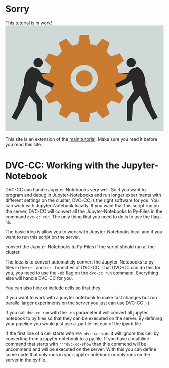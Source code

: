 # Sorry
This tutorial is in work!
![IN WORK](work-2062096_640.jpg)

This site is an extension of the [main tutorial](Get_Started.md). Make sure you read it before you read this site.

# DVC-CC: Working with the Jupyter-Notebook

DVC-CC can handle Jupyter-Notebooks very well. So if you want to program and debug in Jupyter-Notebooks and run longer
experiments with different settings on the cluster, DVC-CC is the right software for you. You can work with 
Jupyter-Notebook locally. If you want that this script run on the server, DVC-CC will convert all the 
Jupyter-Notebooks to Py-Files in the command `dvc-cc run`. The only thing that you need to do is to use the flag `-nb`.

The basic idea is allow you to work with Jupyter-Notebooks local and if you want to run this script on the server,
 
 convert the Jupyter-Notebooks to Py-Files if the script should run at the cluster.

The Idea is to convert automaticly convert the Jupyter-Notebooks to py-files in the `cc_` and `rcc_` branches of 
DVC-CC. That DVC-CC can do this for you, you need to use the `-nb` flag on the `dvc-cc run` command. Everything else 
will handle DVC-CC for you.

You can also hide or include cells so that they






If you want to work with a jupyter notebook to make fast changes but run parallel larger experiments on the server you just can use DVC-CC ;-)

If you call `dvc-cc run` with the `-nb` parameter it will convert all jupyter notebook to py files so that they can be executed on the server. By defining your pipeline you would just use a .py file instead of the ipynb file.

If the first line of a cell starts with `#%% dvc-cc-hide` it will ignore this cell by converting from a jupyter notebook to a py file. If you have a multiline commend that starts with `"""dvc-cc-show` than this commend will be uncommend and will be executed on the server. With this you can define some code that only runs in your jupyter notebook or only runs on the server in the py file.
